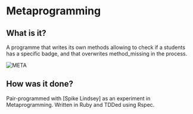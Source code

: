 Metaprogramming
=======================

## What is it?

A programme that writes its own methods allowing to check if a students has a specific badge, and that overwrites method_missing in the process.

![META](http://ENTER_URL)

## How was it done?

Pair-programmed with [Spike Lindsey] as an experiment in Metaprogramming. Written in Ruby and TDDed using Rspec.

